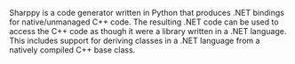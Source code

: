 Sharppy is a code generator written in Python that produces .NET bindings for native/unmanaged C++ code. The resulting .NET code can be used to access the C++ code as though it were a library written in a .NET language. This includes support for deriving classes in a .NET language from a natively compiled C++ base class.